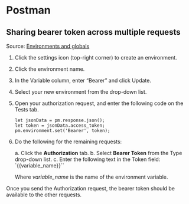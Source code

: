 # Postman

## Sharing bearer token across multiple requests
Source: [Environments and globals](https://learning.postman.com/docs/sending-requests/variables/)
1.	Click the settings icon (top-right corner) to create an environment.
2.	Click the environment name.
3.	In the Variable column, enter “Bearer” and click Update.
4.	Select your new environment from the drop-down list.
5.	Open your authorization request, and enter the following code on the Tests tab.

    ```
    let jsonData = pm.response.json();
    let token = jsonData.access_token;
    pm.environment.set('Bearer', token);
    ```

6.	Do the following for the remaining requests:

    a.	Click the **Authorization** tab.
    b.	Select **Bearer Token** from the Type drop-down list.
    c.	Enter the following text in the Token field: `{{variable_name}}``

    Where *variable_name* is the name of the environment variable.

Once you send the Authorization request, the bearer token should be available to the other requests.
